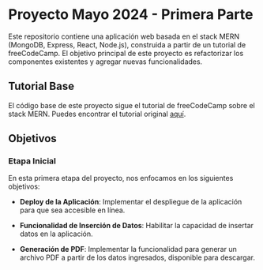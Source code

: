 # Proyecto Mayo 2024 - Primera Parte

Este repositorio contiene una aplicación web basada en el stack MERN (MongoDB, Express, React, Node.js), construida a partir de un tutorial de freeCodeCamp. El objetivo principal de este proyecto es refactorizar los componentes existentes y agregar nuevas funcionalidades.

## Tutorial Base

El código base de este proyecto sigue el tutorial de freeCodeCamp sobre el stack MERN. Puedes encontrar el tutorial original [aquí](https://www.youtube.com/watch?v=-42K44A1oMA).

## Objetivos

### Etapa Inicial

En esta primera etapa del proyecto, nos enfocamos en los siguientes objetivos:

- **Deploy de la Aplicación**: Implementar el despliegue de la aplicación para que sea accesible en línea.
- **Funcionalidad de Inserción de Datos**: Habilitar la capacidad de insertar datos en la aplicación.

- **Generación de PDF**: Implementar la funcionalidad para generar un archivo PDF a partir de los datos ingresados, disponible para descargar.
